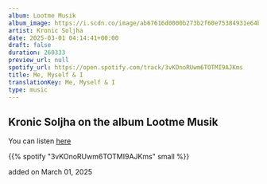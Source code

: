 ```yaml
---
album: Lootme Musik
album_image: https://i.scdn.co/image/ab67616d0000b273b2f60e75384931e64b54d761
artist: Kronic Soljha
date: 2025-03-01 04:14:41+00:00
draft: false
duration: 260333
preview_url: null
spotify_url: https://open.spotify.com/track/3vKOnoRUwm6TOTMI9AJKms
title: Me, Myself & I
translationKey: Me, Myself & I
type: music
---
```


## Kronic Soljha on the album Lootme Musik

You can listen [here](https://open.spotify.com/track/3vKOnoRUwm6TOTMI9AJKms)

{{% spotify "3vKOnoRUwm6TOTMI9AJKms" small %}}

added on March 01, 2025